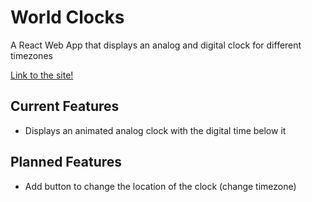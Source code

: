 # World Clocks
A React Web App that displays an analog and digital clock for different timezones

[Link to the site!](https://my-world-clocks.herokuapp.com/)
## Current Features
- Displays an animated analog clock with the digital time below it
## Planned Features
- Add button to change the location of the clock (change timezone)
